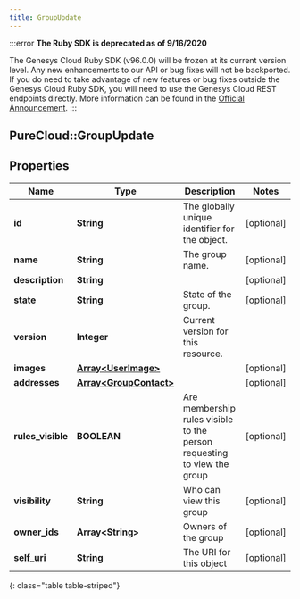 ```yaml
---
title: GroupUpdate
---
```


:::error
**The Ruby SDK is deprecated as of 9/16/2020**

The Genesys Cloud Ruby SDK (v96.0.0) will be frozen at its current version level. Any new enhancements to our API or bug fixes will not be backported. If you do need to take advantage of new features or bug fixes outside the Genesys Cloud Ruby SDK, you will need to use the Genesys Cloud REST endpoints directly. More information can be found in the [Official Announcement](https://developer.mypurecloud.com/forum/t/announcement-genesys-cloud-ruby-sdk-end-of-life/8850).
:::


## PureCloud::GroupUpdate

## Properties

|Name | Type | Description | Notes|
|------------ | ------------- | ------------- | -------------|
| **id** | **String** | The globally unique identifier for the object. | [optional] |
| **name** | **String** | The group name. | [optional] |
| **description** | **String** |  | [optional] |
| **state** | **String** | State of the group. | [optional] |
| **version** | **Integer** | Current version for this resource. | |
| **images** | [**Array&lt;UserImage&gt;**](UserImage.html) |  | [optional] |
| **addresses** | [**Array&lt;GroupContact&gt;**](GroupContact.html) |  | [optional] |
| **rules_visible** | **BOOLEAN** | Are membership rules visible to the person requesting to view the group | [optional] |
| **visibility** | **String** | Who can view this group | [optional] |
| **owner_ids** | **Array&lt;String&gt;** | Owners of the group | [optional] |
| **self_uri** | **String** | The URI for this object | [optional] |
{: class="table table-striped"}


